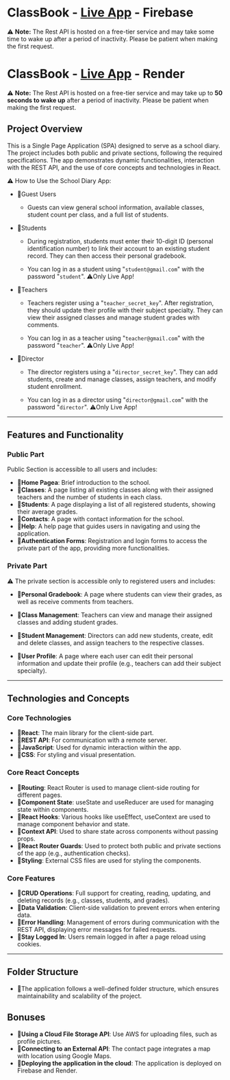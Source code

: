 # ClassBook - [Live App](https://classbook-react-project.web.app/classes) - Firebase

⚠️ **Note:** The Rest API is hosted on a free-tier service and may take some time to wake up after a period of inactivity. Please be patient when making the first request.

# ClassBook - [Live App](https://classbook-client-for-render.onrender.com) - Render

⚠️ **Note:** The Rest API is hosted on a free-tier service and may take up to **50 seconds to wake up** after a period of inactivity. Please be patient when making the first request.

## Project Overview

This is a Single Page Application (SPA) designed to serve as a school diary. The project includes both public and private sections, following the required specifications. The app demonstrates dynamic functionalities, interaction with the REST API, and the use of core concepts and technologies in React.

⚠️ How to Use the School Diary App:

-   📌Guest Users

    -   Guests can view general school information, available classes, student count per class, and a full list of students.

-   📌Students

    -   During registration, students must enter their 10-digit ID (personal identification number) to link their account to an existing student record. They can then access their personal gradebook.

    -   You can log in as a student using "`student@gmail.com`" with the password "`student`". ⚠️Only Live App!

-   📌Teachers

    -   Teachers register using a "`teacher_secret_key`". After registration, they should update their profile with their subject specialty. They can view their assigned classes and manage student grades with comments.

    -   You can log in as a teacher using "`teacher@gmail.com`" with the password "`teacher`". ⚠️Only Live App!

-   📌Director

    -   The director registers using a "`director_secret_key`". They can add students, create and manage classes, assign teachers, and modify student enrollment.

    -   You can log in as a director using "`director@gmail.com`" with the password "`director`". ⚠️Only Live App!

---

## Features and Functionality

### Public Part

Public Section is accessible to all users and includes:

-   📌**Home Pageа**: Brief introduction to the school.
-   📌**Classes**: A page listing all existing classes along with their assigned teachers and the number of students in each class.
-   📌**Students**: A page displaying a list of all registered students, showing their average grades.
-   📌**Contacts**: A page with contact information for the school.
-   📌**Help**: A help page that guides users in navigating and using the application.
-   📌**Authentication Forms**: Registration and login forms to access the private part of the app, providing more functionalities.

### Private Part

⚠️ The private section is accessible only to registered users and includes:

-   📌**Personal Gradebook**: A page where students can view their grades, as well as receive comments from teachers.

-   📌**Class Management**: Teachers can view and manage their assigned classes and adding student grades.

-   📌**Student Management**: Directors can add new students, create, edit and delete classes, and assign teachers to the respective classes.

-   📌**User Profile**: A page where each user can edit their personal information and update their profile (e.g., teachers can add their subject specialty).

---

## Technologies and Concepts

### Core Technologies

-   📌**React**: The main library for the client-side part.
-   📌**REST API**: For communication with a remote server.
-   📌**JavaScript**: Used for dynamic interaction within the app.
-   📌**CSS**: For styling and visual presentation.

### Core React Concepts

-   📌**Routing**: React Router is used to manage client-side routing for different pages.
-   📌**Component State**: useState and useReducer are used for managing state within components.
-   📌**React Hooks**: Various hooks like useEffect, useContext are used to manage component behavior and state.
-   📌**Context API**: Used to share state across components without passing props.
-   📌**React Router Guards**: Used to protect both public and private sections of the app (e.g., authentication checks).
-   📌**Styling**: External CSS files are used for styling the components.

### Core Features

-   📌**CRUD Operations**: Full support for creating, reading, updating, and deleting records (e.g., classes, students, and grades).
-   📌**Data Validation**: Client-side validation to prevent errors when entering data.
-   📌**Error Handling**: Management of errors during communication with the REST API, displaying error messages for failed requests.
-   📌**Stay Logged In**: Users remain logged in after a page reload using cookies.

---

## Folder Structure

-   📌The application follows a well-defined folder structure, which ensures maintainability and scalability of the project.

## Bonuses

-   📌**Using a Cloud File Storage API**: Use AWS for uploading files, such as profile pictures.
-   📌**Connecting to an External API**: The contact page integrates a map with location using Google Maps.
-   📌**Deploying the application in the cloud**: The application is deployed on Firebase and Render.
